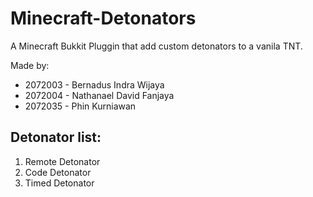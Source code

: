 # Minecraft-Detonators
 
A Minecraft Bukkit Pluggin that add custom detonators to a vanila TNT.

Made by:
<ul>
<li>2072003 - Bernadus Indra Wijaya</li>
<li>2072004 - Nathanael David Fanjaya</li>
<li>2072035 - Phin Kurniawan</li>
</ul>

## Detonator list:
<ol>
<li>Remote Detonator</li>
<li>Code Detonator</li>
<li>Timed Detonator</li>
</ol>

